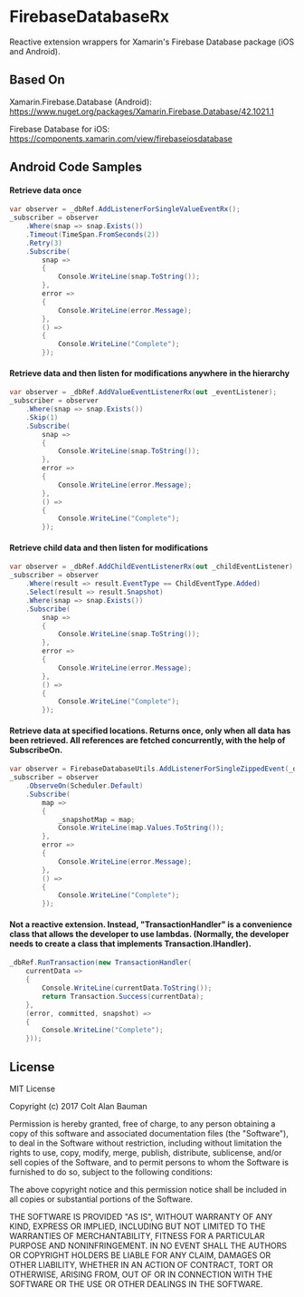 # FirebaseDatabaseRx
Reactive extension wrappers for Xamarin's Firebase Database package (iOS and Android).

## Based On
Xamarin.Firebase.Database (Android): https://www.nuget.org/packages/Xamarin.Firebase.Database/42.1021.1

Firebase Database for iOS: https://components.xamarin.com/view/firebaseiosdatabase


## Android Code Samples

#### Retrieve data once

```C#
var observer = _dbRef.AddListenerForSingleValueEventRx();
_subscriber = observer
    .Where(snap => snap.Exists())
    .Timeout(TimeSpan.FromSeconds(2))
    .Retry(3)
    .Subscribe(
        snap =>
        {
            Console.WriteLine(snap.ToString());
        },
        error =>
        {
            Console.WriteLine(error.Message);
        },
        () =>
        {
            Console.WriteLine("Complete");
        });
```

#### Retrieve data and then listen for modifications anywhere in the hierarchy

```C#
var observer = _dbRef.AddValueEventListenerRx(out _eventListener);
_subscriber = observer
    .Where(snap => snap.Exists())
    .Skip(1)
    .Subscribe(
        snap =>
        {
            Console.WriteLine(snap.ToString());
        },
        error =>
        {
            Console.WriteLine(error.Message);
        },
        () =>
        {
            Console.WriteLine("Complete");
        });
```

#### Retrieve child data and then listen for modifications

```C#
var observer = _dbRef.AddChildEventListenerRx(out _childEventListener);
_subscriber = observer
    .Where(result => result.EventType == ChildEventType.Added)
    .Select(result => result.Snapshot)
    .Where(snap => snap.Exists())
    .Subscribe(
        snap =>
        {
            Console.WriteLine(snap.ToString());
        },
        error =>
        {
            Console.WriteLine(error.Message);
        },
        () =>
        {
            Console.WriteLine("Complete");
        });
```

#### Retrieve data at specified locations. Returns once, only when all data has been retrieved. All references are fetched concurrently, with the help of SubscribeOn.

```C#
var observer = FirebaseDatabaseUtils.AddListenerForSingleZippedEvent(_dbRef, _dbRef2, _dbRef3);
_subscriber = observer
    .ObserveOn(Scheduler.Default)
    .Subscribe(
        map =>
        {
            _snapshotMap = map;
            Console.WriteLine(map.Values.ToString());
        },
        error =>
        {
            Console.WriteLine(error.Message);
        },
        () =>
        {
            Console.WriteLine("Complete");
        });
```

#### Not a reactive extension. Instead, "TransactionHandler" is a convenience class that allows the developer to use lambdas. (Normally, the developer needs to create a class that implements Transaction.IHandler).

```C#
_dbRef.RunTransaction(new TransactionHandler(
    currentData =>
    {
        Console.WriteLine(currentData.ToString());
        return Transaction.Success(currentData);
    },
    (error, committed, snapshot) =>
    {
        Console.WriteLine("Complete");
    }));
```

## License

MIT License

Copyright (c) 2017 Colt Alan Bauman

Permission is hereby granted, free of charge, to any person obtaining a copy
of this software and associated documentation files (the "Software"), to deal
in the Software without restriction, including without limitation the rights
to use, copy, modify, merge, publish, distribute, sublicense, and/or sell
copies of the Software, and to permit persons to whom the Software is
furnished to do so, subject to the following conditions:

The above copyright notice and this permission notice shall be included in all
copies or substantial portions of the Software.

THE SOFTWARE IS PROVIDED "AS IS", WITHOUT WARRANTY OF ANY KIND, EXPRESS OR
IMPLIED, INCLUDING BUT NOT LIMITED TO THE WARRANTIES OF MERCHANTABILITY,
FITNESS FOR A PARTICULAR PURPOSE AND NONINFRINGEMENT. IN NO EVENT SHALL THE
AUTHORS OR COPYRIGHT HOLDERS BE LIABLE FOR ANY CLAIM, DAMAGES OR OTHER
LIABILITY, WHETHER IN AN ACTION OF CONTRACT, TORT OR OTHERWISE, ARISING FROM,
OUT OF OR IN CONNECTION WITH THE SOFTWARE OR THE USE OR OTHER DEALINGS IN THE
SOFTWARE.
